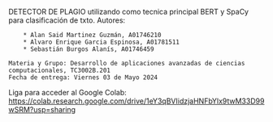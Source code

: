 DETECTOR DE PLAGIO utilizando como tecnica principal BERT y SpaCy para clasificación de txto.
    Autores:
    
        * Alan Said Martinez Guzmán, A01746210
        * Alvaro Enrique Garcia Espinosa, A01781511
        * Sebastián Burgos Alanís, A01746459
        
    Materia y Grupo: Desarrollo de aplicaciones avanzadas de ciencias computacionales, TC3002B.201
    Fecha de entrega: Viernes 03 de Mayo 2024

Liga para acceder al Google Colab: 
https://colab.research.google.com/drive/1eY3qBVIidzjaHNFbYlx9twM33D99wSRM?usp=sharing
